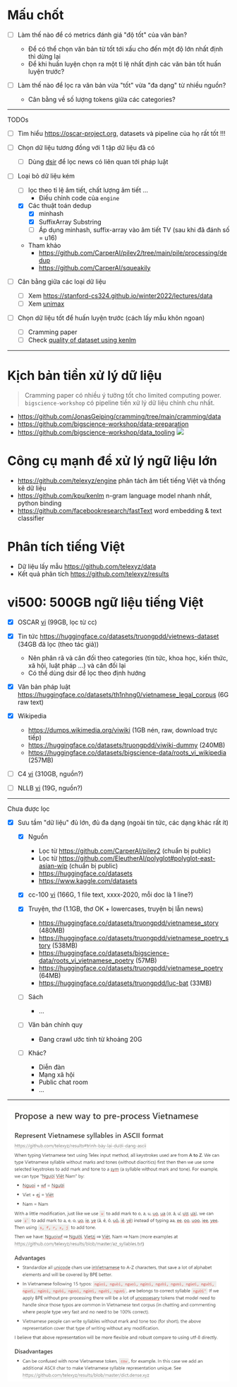 # Mấu chốt

- [ ] Làm thế nào để có metrics đánh giá "độ tốt" của văn bản?
  - Để có thể chọn văn bản từ tốt tới xấu cho đến một độ lớn nhất định thì dừng lại
  - Để khi huấn luyện chọn ra một tỉ lệ nhất định các văn bản tốt huấn luyện trước?

- [ ] Làm thế nào để lọc ra văn bản vừa "tốt" vừa "đa dạng" từ nhiều nguồn?
  - Cân bằng về số lượng tokens giữa các categories?

- - -

TODOs

- [ ] Tìm hiểu https://oscar-project.org, datasets và pipeline của họ rất tốt !!!

- [ ] Chọn dữ liệu tương đồng với 1 tập dữ liệu đã có
  - [ ] Dùng [dsir](https://github.com/p-lambda/dsir) để lọc news có liên quan tới pháp luật

- [ ] Loại bỏ dữ liệu kém
  - [ ] lọc theo tỉ lệ âm tiết, chất lượng âm tiết ...
    - Điều chỉnh code của `engine`
  - [x] Các thuật toán dedup
    - [x] minhash
    - [x] SuffixArray Substring
    - [ ] Áp dụng minhash, suffix-array vào âm tiết TV (sau khi đã đánh số = u16)
  - Tham khảo
    - https://github.com/CarperAI/pilev2/tree/main/pile/processing/dedup
    - https://github.com/CarperAI/squeakily

- [ ] Cân bằng giữa các loại dữ liệu
  - [ ] Xem https://stanford-cs324.github.io/winter2022/lectures/data
  - [ ] Xem [unimax](./docs/unimax.md)

- [ ] Chọn dữ liệu tốt để huấn luyện trước (cách lấy mẫu khôn ngoan)
  - [ ] Cramming paper
  - [ ] Check [quality of dataset using kenlm](https://github.com/huggingface/olm-datasets/blob/main/pipeline_scripts/common_crawl/apply_bigscience_filters.py)

- - -

# Kịch bản tiền xử lý dữ liệu
> Cramming paper có nhiều ý tưởng tốt cho limited computing power. `bigscience-workshop` có pipeline tiền xử lý dữ liệu chỉnh chu nhất.

- https://github.com/JonasGeiping/cramming/tree/main/cramming/data
- https://github.com/bigscience-workshop/data-preparation
- https://github.com/bigscience-workshop/data_tooling
![](https://raw.githubusercontent.com/bigscience-workshop/data-preparation/main/roots_pipeline.png)

# Công cụ mạnh để xử lý ngữ liệu lớn
- https://github.com/telexyz/engine phân tách âm tiết tiếng Việt và thống kê dữ liệu
- https://github.com/kpu/kenlm n-gram language model nhanh nhất, python binding
- https://github.com/facebookresearch/fastText word embedding & text classifier

# Phân tích tiếng Việt
- Dữ liệu lấy mẫu https://github.com/telexyz/data
- Kết quả phân tích https://github.com/telexyz/results

# vi500: 500GB ngữ liệu tiếng Việt

- [x] OSCAR [vi](https://huggingface.co/datasets/oscar-corpus/OSCAR-2201/tree/main/compressed/vi_meta) (99GB, lọc từ cc)

- [x] Tin tức https://huggingface.co/datasets/truongpdd/vietnews-dataset (34GB đã lọc (theo tác giả))
  - Nên phân rã và cân đối theo categories (tin tức, khoa học, kiến thức, xã hội, luật pháp ...) và cân đối lại
  - Có thể dùng dsir để lọc theo định hướng

- [x] Văn bản pháp luật https://huggingface.co/datasets/th1nhng0/vietnamese_legal_corpus (6G raw text)

- [x] Wikipedia
  - https://dumps.wikimedia.org/viwiki (1GB nén, raw, download trực tiếp)
  - https://huggingface.co/datasets/truongpdd/viwiki-dummy (240MB)
  - https://huggingface.co/datasets/bigscience-data/roots_vi_wikipedia (257MB)

- [ ] C4 [vi](https://huggingface.co/datasets/allenai/c4/tree/main/multilingual) (310GB, nguồn?)

- [ ] NLLB [vi](https://huggingface.co/datasets/allenai/nllb) (19G, nguồn?)

- - -

Chưa được lọc

- [x] Sưu tầm "dữ liệu" đủ lớn, đủ đa dạng (ngoài tin tức, các dạng khác rất ít)
  - [x] Nguồn
    - Lọc từ https://github.com/CarperAI/pilev2 (chuẩn bị public)
    - Lọc từ https://github.com/EleutherAI/polyglot#polyglot-east-asian-wip (chuẩn bị public)
    - https://huggingface.co/datasets
    - https://www.kaggle.com/datasets

  - [x] cc-100 [vi](https://data.statmt.org/cc-100/vi.txt.xz) (166G, 1 file text, xxxx-2020, mỗi doc là 1 line?)

  - [x] Truyện, thơ (1.1GB, thơ OK + lowercases, truyện bị lẫn news)
    - https://huggingface.co/datasets/truongpdd/vietnamese_story (480MB)
    - https://huggingface.co/datasets/truongpdd/vietnamese_poetry_story (538MB)
    - https://huggingface.co/datasets/bigscience-data/roots_vi_vietnamese_poetry (57MB)
    - https://huggingface.co/datasets/truongpdd/vietnamese_poetry (64MB)
    - https://huggingface.co/datasets/truongpdd/luc-bat (33MB)

  - [ ] Sách
    - ...

  - [ ] Văn bản chính quy
    - Đang crawl ước tính từ khoảng 20G

  - [ ] Khác?
    - Diễn đàn
    - Mạng xã hội
    - Public chat room
    - ...

- - -

![](docs/files/vi-pre-processing.png)
